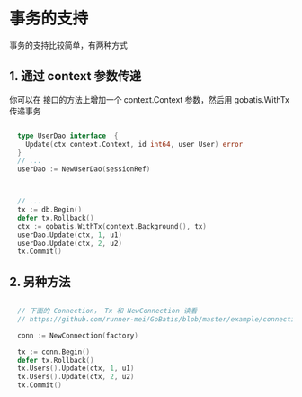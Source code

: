 # 事务的支持


事务的支持比较简单，有两种方式

## 1. 通过 context 参数传递

你可以在 接口的方法上增加一个 context.Context 参数，然后用 gobatis.WithTx 传递事务

````go

  type UserDao interface  {
    Update(ctx context.Context, id int64, user User) error
  }
  // ...
  userDao := NewUserDao(sessionRef)



  // ...
  tx := db.Begin()
  defer tx.Rollback()
  ctx := gobatis.WithTx(context.Background(), tx)
  userDao.Update(ctx, 1, u1)
  userDao.Update(ctx, 2, u2)
  tx.Commit()


````


## 2. 另种方法

````go

  // 下面的 Connection， Tx 和 NewConnection 读看
  // https://github.com/runner-mei/GoBatis/blob/master/example/connection.go

  conn := NewConnection(factory)

  tx := conn.Begin()
  defer tx.Rollback()
  tx.Users().Update(ctx, 1, u1)
  tx.Users().Update(ctx, 2, u2)
  tx.Commit()
  
````